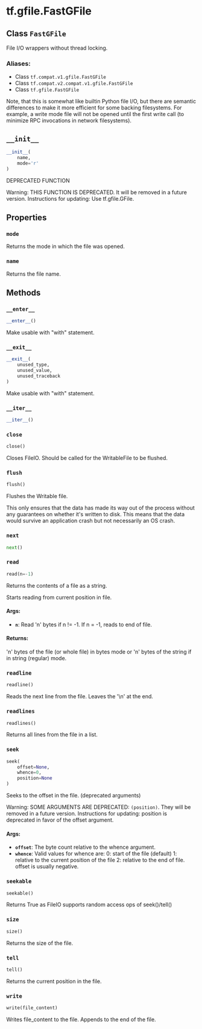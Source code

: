 <div itemscope itemtype="http://developers.google.com/ReferenceObject">
<meta itemprop="name" content="tf.gfile.FastGFile" />
<meta itemprop="path" content="Stable" />
<meta itemprop="property" content="mode"/>
<meta itemprop="property" content="name"/>
<meta itemprop="property" content="__enter__"/>
<meta itemprop="property" content="__exit__"/>
<meta itemprop="property" content="__init__"/>
<meta itemprop="property" content="__iter__"/>
<meta itemprop="property" content="close"/>
<meta itemprop="property" content="flush"/>
<meta itemprop="property" content="next"/>
<meta itemprop="property" content="read"/>
<meta itemprop="property" content="readline"/>
<meta itemprop="property" content="readlines"/>
<meta itemprop="property" content="seek"/>
<meta itemprop="property" content="seekable"/>
<meta itemprop="property" content="size"/>
<meta itemprop="property" content="tell"/>
<meta itemprop="property" content="write"/>
</div>

# tf.gfile.FastGFile

## Class `FastGFile`

File I/O wrappers without thread locking.



### Aliases:

* Class `tf.compat.v1.gfile.FastGFile`
* Class `tf.compat.v2.compat.v1.gfile.FastGFile`
* Class `tf.gfile.FastGFile`

<!-- Placeholder for "Used in" -->

Note, that this  is somewhat like builtin Python  file I/O, but
there are  semantic differences to  make it more  efficient for
some backing filesystems.  For example, a write  mode file will
not  be opened  until the  first  write call  (to minimize  RPC
invocations in network filesystems).

<h2 id="__init__"><code>__init__</code></h2>

``` python
__init__(
    name,
    mode='r'
)
```

DEPRECATED FUNCTION

Warning: THIS FUNCTION IS DEPRECATED. It will be removed in a future version.
Instructions for updating:
Use tf.gfile.GFile.



## Properties

<h3 id="mode"><code>mode</code></h3>

Returns the mode in which the file was opened.


<h3 id="name"><code>name</code></h3>

Returns the file name.




## Methods

<h3 id="__enter__"><code>__enter__</code></h3>

``` python
__enter__()
```

Make usable with "with" statement.


<h3 id="__exit__"><code>__exit__</code></h3>

``` python
__exit__(
    unused_type,
    unused_value,
    unused_traceback
)
```

Make usable with "with" statement.


<h3 id="__iter__"><code>__iter__</code></h3>

``` python
__iter__()
```




<h3 id="close"><code>close</code></h3>

``` python
close()
```

Closes FileIO. Should be called for the WritableFile to be flushed.


<h3 id="flush"><code>flush</code></h3>

``` python
flush()
```

Flushes the Writable file.

This only ensures that the data has made its way out of the process without
any guarantees on whether it's written to disk. This means that the
data would survive an application crash but not necessarily an OS crash.

<h3 id="next"><code>next</code></h3>

``` python
next()
```




<h3 id="read"><code>read</code></h3>

``` python
read(n=-1)
```

Returns the contents of a file as a string.

Starts reading from current position in file.

#### Args:


* <b>`n`</b>: Read 'n' bytes if n != -1. If n = -1, reads to end of file.


#### Returns:

'n' bytes of the file (or whole file) in bytes mode or 'n' bytes of the
string if in string (regular) mode.


<h3 id="readline"><code>readline</code></h3>

``` python
readline()
```

Reads the next line from the file. Leaves the '\n' at the end.


<h3 id="readlines"><code>readlines</code></h3>

``` python
readlines()
```

Returns all lines from the file in a list.


<h3 id="seek"><code>seek</code></h3>

``` python
seek(
    offset=None,
    whence=0,
    position=None
)
```

Seeks to the offset in the file. (deprecated arguments)

Warning: SOME ARGUMENTS ARE DEPRECATED: `(position)`. They will be removed in a future version.
Instructions for updating:
position is deprecated in favor of the offset argument.

#### Args:


* <b>`offset`</b>: The byte count relative to the whence argument.
* <b>`whence`</b>: Valid values for whence are:
  0: start of the file (default)
  1: relative to the current position of the file
  2: relative to the end of file. offset is usually negative.

<h3 id="seekable"><code>seekable</code></h3>

``` python
seekable()
```

Returns True as FileIO supports random access ops of seek()/tell()


<h3 id="size"><code>size</code></h3>

``` python
size()
```

Returns the size of the file.


<h3 id="tell"><code>tell</code></h3>

``` python
tell()
```

Returns the current position in the file.


<h3 id="write"><code>write</code></h3>

``` python
write(file_content)
```

Writes file_content to the file. Appends to the end of the file.




